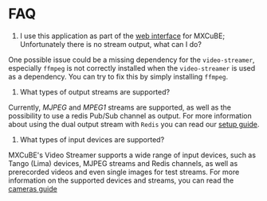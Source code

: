 # FAQ

1. I use this application as part of the [web interface](http://github.com/mxcube/mxcubeweb) for MXCuBE; Unfortunately there is no stream output, what can I do?

One possible issue could be a missing dependency for the `video-streamer`, especially `ffmpeg` is not correctly installed when the `video-streamer` is used as a dependency. You can try to fix this by simply installing `ffmpeg`.

1. What types of output streams are supported?

Currently, *MJPEG* and *MPEG1* streams are supported, as well as the possibility to use a redis Pub/Sub channel as output. For more information about using the dual output stream with `Redis` you can read our [setup guide](./usage/setup.md#dual-streaming-seamlessly-serve-mjpeg-and-redis-pubsub-video-feeds).

1. What types of input devices are supported?

MXCuBE's Video Streamer supports a wide range of input devices, such as Tango (Lima) devices, MJPEG streams and Redis channels, as well as prerecorded videos and even single images for test streams. For more information on the supported devices and streams, you can read the [cameras guide](./usage/cameras.md)